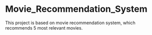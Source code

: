 # Movie_Recommendation_System
This project is based on movie recommendation system, which recommends 5 most relevant movies.
